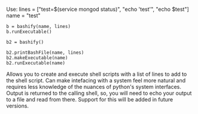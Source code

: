 Use:
    lines = ["test=$(service mongod status)", "echo 'test'", "echo $test"]
    name = "test"

    b = bashify(name, lines)
    b.runExecutable()

    b2 = bashify()

    b2.printBashFile(name, lines)
    b2.makeExecutable(name)
    b2.runExecutable(name)


Allows you to create and execute shell scripts with a list of lines to add to the shell script. Can make intefacing with a system feel more natural and requires less knowledge of the nuances of python's system interfaces. Output is returned to the calling shell, so, you will need to echo your output to a file and read from there. Support for this will be added in future versions. 